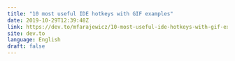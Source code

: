 ```yaml
---
title: "10 most useful IDE hotkeys with GIF examples"
date: 2019-10-29T12:39:48Z
link: https://dev.to/mfarajewicz/10-most-useful-ide-hotkeys-with-gif-examples-2hkf?utm_medium=RSS&utm_source=news.12bit.vn
site: dev.to
language: English
draft: false
---
```

